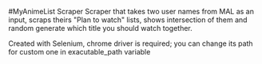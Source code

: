 #MyAnimeList Scraper
Scraper that takes two user names from MAL as an input, scraps theirs "Plan to watch" lists, shows intersection of them and random generate which title you should watch together.

Created with Selenium, chrome driver is required; you can change its path for custom one in exacutable_path variable
